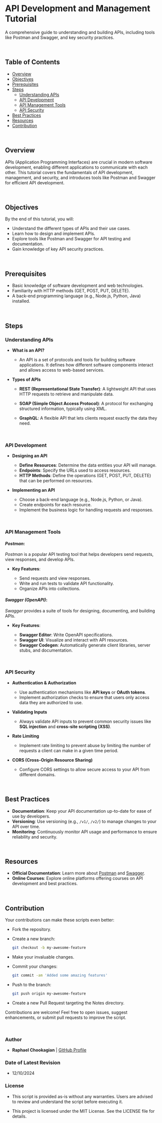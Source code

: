 # API Development and Management Tutorial

A comprehensive guide to understanding and building APIs, including tools like Postman and Swagger, and key security practices.

<br>

## **Table of Contents**

- [Overview](#overview)
- [Objectives](#objectives)
- [Prerequisites](#prerequisites)
- [Steps](#steps)
  - [Understanding APIs](#understanding-apis)
  - [API Development](#api-development)
  - [API Management Tools](#api-management-tools)
  - [API Security](#api-security)
- [Best Practices](#best-practices)
- [Resources](#resources)
- [Contribution](#contribution)

<br>

## **Overview**

APIs (Application Programming Interfaces) are crucial in modern software development, enabling different applications to communicate with each other. This tutorial covers the fundamentals of API development, management, and security, and introduces tools like Postman and Swagger for efficient API development.

<br>

## **Objectives**

By the end of this tutorial, you will:

- Understand the different types of APIs and their use cases.
- Learn how to design and implement APIs.
- Explore tools like Postman and Swagger for API testing and documentation.
- Gain knowledge of key API security practices.

<br>

## **Prerequisites**

- Basic knowledge of software development and web technologies.
- Familiarity with HTTP methods (GET, POST, PUT, DELETE).
- A back-end programming language (e.g., Node.js, Python, Java) installed.

<br>

## **Steps**

### **Understanding APIs**

- **What is an API?**

  - An API is a set of protocols and tools for building software applications. It defines how different software components interact and allows access to web-based services.

- **Types of APIs**

  - **REST (Representational State Transfer)**: A lightweight API that uses HTTP requests to retrieve and manipulate data.

  - **SOAP (Simple Object Access Protocol)**: A protocol for exchanging structured information, typically using XML.

  - **GraphQL**: A flexible API that lets clients request exactly the data they need.

<br>

### **API Development**

- **Designing an API**

  - **Define Resources**: Determine the data entities your API will manage.
  - **Endpoints**: Specify the URLs used to access resources.
  - **HTTP Methods**: Define the operations (GET, POST, PUT, DELETE) that can be performed on resources.

- **Implementing an API**

  - Choose a back-end language (e.g., Node.js, Python, or Java).
  - Create endpoints for each resource.
  - Implement the business logic for handling requests and responses.

<br>

### **API Management Tools**

#### ***Postman***:

*Postman* is a popular API testing tool that helps developers send requests, view responses, and develop APIs.

- **Key Features**:

  - Send requests and view responses.
  - Write and run tests to validate API functionality.
  - Organize APIs into collections.

#### ***Swagger (OpenAPI)***:

*Swagger* provides a suite of tools for designing, documenting, and building APIs.

- **Key Features**:

  - **Swagger Editor**: Write OpenAPI specifications.
  - **Swagger UI**: Visualize and interact with API resources.
  - **Swagger Codegen**: Automatically generate client libraries, server stubs, and documentation.

<br>

### **API Security**

- **Authentication & Authorization**

  - Use authentication mechanisms like **API keys** or **OAuth tokens**.
  - Implement authorization checks to ensure that users only access data they are authorized to use.

- **Validating Inputs**

  - Always validate API inputs to prevent common security issues like **SQL injection** and **cross-site scripting (XSS)**.

- **Rate Limiting**

  - Implement rate limiting to prevent abuse by limiting the number of requests a client can make in a given time period.

- **CORS (Cross-Origin Resource Sharing)**

  - Configure CORS settings to allow secure access to your API from different domains.

<br>

## **Best Practices**

- **Documentation**: Keep your API documentation up-to-date for ease of use by developers.
- **Versioning**: Use versioning (e.g., `/v1/`, `/v2/`) to manage changes to your API over time.
- **Monitoring**: Continuously monitor API usage and performance to ensure reliability and security.

<br>

## **Resources**

- **Official Documentation**: Learn more about [Postman](https://learning.postman.com/docs/getting-started/introduction/) and [Swagger](https://swagger.io/docs/).
- **Online Courses**: Explore online platforms offering courses on API development and best practices.

<br>

## **Contribution**

Your contributions can make these scripts even better:

- Fork the repository.

- Create a new branch:

  ```bash
  git checkout -b my-awesome-feature
  ```

- Make your invaluable changes.

- Commit your changes:

  ```bash
  git commit -am 'Added some amazing features'
  ```

- Push to the branch:

  ```bash
  git push origin my-awesome-feature
  ```

- Create a new Pull Request targeting the Notes directory.

Contributions are welcome! Feel free to open issues, suggest enhancements, or submit pull requests to improve the script.

<br>

### **Author**

- **Raphael Chookagian** | [GitHub Profile](https://github.com/cesar-group)

### **Date of Latest Revision**

- 12/10/2024

### **License**

- This script is provided as-is without any warranties. Users are advised to review and understand the script before executing it.

- This project is licensed under the MIT License. See the LICENSE file for details.


<!-- # API Development and Management Tutorial

<br>

## Introduction

APIs (Application Programming Interfaces) play a crucial role in modern software development, enabling different applications to communicate with each other. This tutorial covers the basics of API development, management, and security, along with the use of tools like Postman and Swagger.

<br>

## Understanding APIs

<br>

### What is an API?

An API is a set of protocols, routines, and tools for building software applications. It specifies how software components should interact and is used to access web-based services.

<br>

### Types of APIs

1. **REST (Representational State Transfer)**: Uses HTTP requests to access and use data.
2. **SOAP (Simple Object Access Protocol)**: A protocol for exchanging structured information.
3. **GraphQL**: Allows clients to request exactly the data they need.

<br>

## API Development

<br>

### Designing an API

- Define the resources (data entities).
- Determine the API endpoints (URLs).
- Specify the HTTP methods (GET, POST, PUT, DELETE).

<br>

### Implementing an API

- Choose a back-end language (e.g., JavaScript with Node.js, Python, Java).
- Create the API endpoints.
- Implement the business logic for each endpoint.

<br>

## API Management Tools

<br>

### Postman

Postman is a popular tool for API testing that allows you to send HTTP requests, view responses, and develop APIs.

<br>

#### Key Features

- Sending requests and viewing responses.
- Writing and running tests for APIs.
- Organizing APIs in collections.

<br>

### Swagger (OpenAPI)

Swagger is a set of tools for designing, building, and documenting RESTful APIs.

<br>

#### Key Features

- Swagger Editor: Write OpenAPI specifications.
- Swagger UI: Visualize and interact with the API’s resources.
- Swagger Codegen: Generate client libraries, server stubs, and API documentation.

<br>

## API Security

<br>

### Authentication & Authorization

- Implement authentication mechanisms (e.g., API keys, OAuth tokens).
- Ensure proper authorization checks for each endpoint.

<br>

### Validating Inputs

- Validate all API inputs to prevent common vulnerabilities like SQL injection.

<br>

### Rate Limiting

- Implement rate limiting to prevent abuse of the API.

<br>

### CORS (Cross-Origin Resource Sharing)

- Configure CORS correctly to allow your API to be used by web clients from different domains securely.

<br>

## Best Practices

- **Documentation**: Keep your API documentation up-to-date.
- **Versioning**: Use versioning to manage changes to the API.
- **Monitoring**: Monitor API usage and performance.

<br>

## Conclusion

Effective API development and management are key to building robust and scalable applications. Tools like Postman and Swagger enhance the development process and ensure APIs are well-designed and documented.

<br>

## Further Learning

- **Official Documentation**: Explore the official documentation of [Postman](https://learning.postman.com/docs/getting-started/introduction/) and [Swagger](https://swagger.io/docs/).
- **Online Courses**: Many online platforms offer courses on API development and best practices. -->
